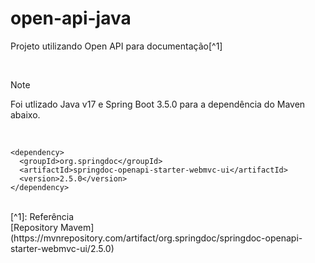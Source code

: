 # open-api-java
Projeto utilizando Open API para documentação[^1]

<br>

> [!NOTE]
> Foi utlizado Java v17 e Spring Boot 3.5.0 para a dependência do Maven abaixo.

<br>

```maven
<dependency>
  <groupId>org.springdoc</groupId>
  <artifactId>springdoc-openapi-starter-webmvc-ui</artifactId>
  <version>2.5.0</version>
</dependency>
```
<br>
[^1]: Referência
<br>
[Repository Mavem](https://mvnrepository.com/artifact/org.springdoc/springdoc-openapi-starter-webmvc-ui/2.5.0)


